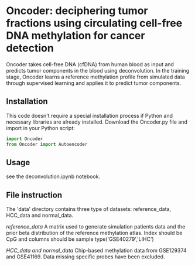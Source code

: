 # Oncoder: deciphering tumor fractions using circulating cell-free DNA methylation for cancer detection
Oncoder takes cell-free DNA (cfDNA) from human blood as input and predicts tumor components in the blood using deconvolution. In the training stage, Oncoder learns a reference methylation profile from simulated data through supervised learning and applies it to predict tumor components.

## Installation
This code doesn't require a special installation process if Python and necessary libraries are already installed. Download the Oncoder.py file and import in your Python script:
```python
import Oncoder
from Oncoder import Autoencoder
```

## Usage
see the deconvolution.ipynb notebook.

## File instruction
The 'data' directory contains three type of datasets: reference_data, HCC_data and normal_data.

  _reference_data_
  A matrix used to generate simulation patients data and the prior beta distribution of the reference methylation atlas.  Index should be CpG and columns should be sample type('GSE40279','LIHC')

  _HCC_data and normal_data_
  Chip-based methylation data from GSE129374 and GSE41169. Data missing specific probes have been excluded.
  
